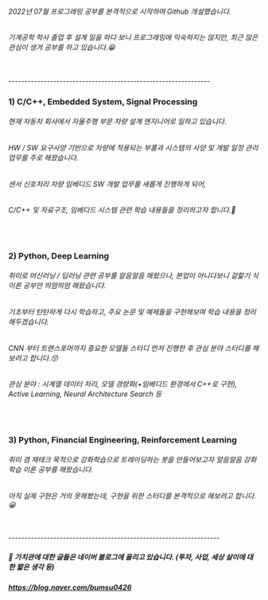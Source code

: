 ###### 2022년 07월 프로그래밍 공부를 본격적으로 시작하며 Github 개설했습니다.
###### 기계공학 학사 졸업 후 설계 일을 하다 보니 프로그래밍에 익숙하지는 않지만, 최근 많은 관심이 생겨 공부를 하고 있습니다.😁
</br>
---------------------------------------------------------------
</br>

### 1) C/C++, Embedded System, Signal Processing
###### 현재 자동차 회사에서 자율주행 부문 차량 설계 엔지니어로 일하고 있습니다.
###### HW / SW 요구사양 기반으로 차량에 적용되는 부품과 시스템의 사양 및 개발 일정 관리 업무를 주로 해왔습니다.
###### 센서 신호처리 차량 임베디드 SW 개발 업무를 새롭게 진행하게 되어,
###### C/C++ 및 자료구조, 임베디드 시스템 관련 학습 내용들을 정리하고자 합니다.🙂

</br>

### 2) Python, Deep Learning 
###### 취미로 머신러닝 / 딥러닝 관련 공부를 알음알음 해왔으나, 본업이 아니다보니 겉핥기 식 이론 공부만 띄엄띄엄 해왔습니다.
###### 기초부터 탄탄하게 다시 학습하고, 주요 논문 및 예제들을 구현해보며 학습 내용을 정리해두겠습니다.
###### CNN 부터 트랜스포머까지 중요한 모델들 스터디 먼저 진행한 후 관심 분야 스터디를 해보려고 합니다.😚
###### 관심 분야 : 시계열 데이터 처리, 모델 경량화(+임베디드 환경에서 C++로 구현), Active Learning, Neural Architecture Search 등

</br>

### 3) Python, Financial Engineering, Reinforcement Learning 
###### 취미 겸 재태크 목적으로 강화학습으로 트레이딩하는 봇을 만들어보고자 알음알음 강화학습 이론 공부를 해왔습니다.
###### 아직 실제 구현은 거의 못해봤는데, 구현을 위한 스터디를 본격적으로 해보려고 합니다.😀

</br>
------------------------------------------------------------------
</br>

##### 🤔 가치관에 대한 글들은 네이버 블로그에 올리고 있습니다. (투자, 사업, 세상 살이에 대한 짧은 생각 등)
##### https://blog.naver.com/bumsu0426

</br></br></br>

<!--
**BS-Kim-Dev/BS-Kim-Dev** is a ✨ _special_ ✨ repository because its `README.md` (this file) appears on your GitHub profile.

Here are some ideas to get you started:

- 🔭 I’m currently working on ...
- 🌱 I’m currently learning ...
- 👯 I’m looking to collaborate on ...
- 🤔 I’m looking for help with ...
- 💬 Ask me about ...
- 📫 How to reach me: ...
- 😄 Pronouns: ...
- ⚡ Fun fact: ...
-->
